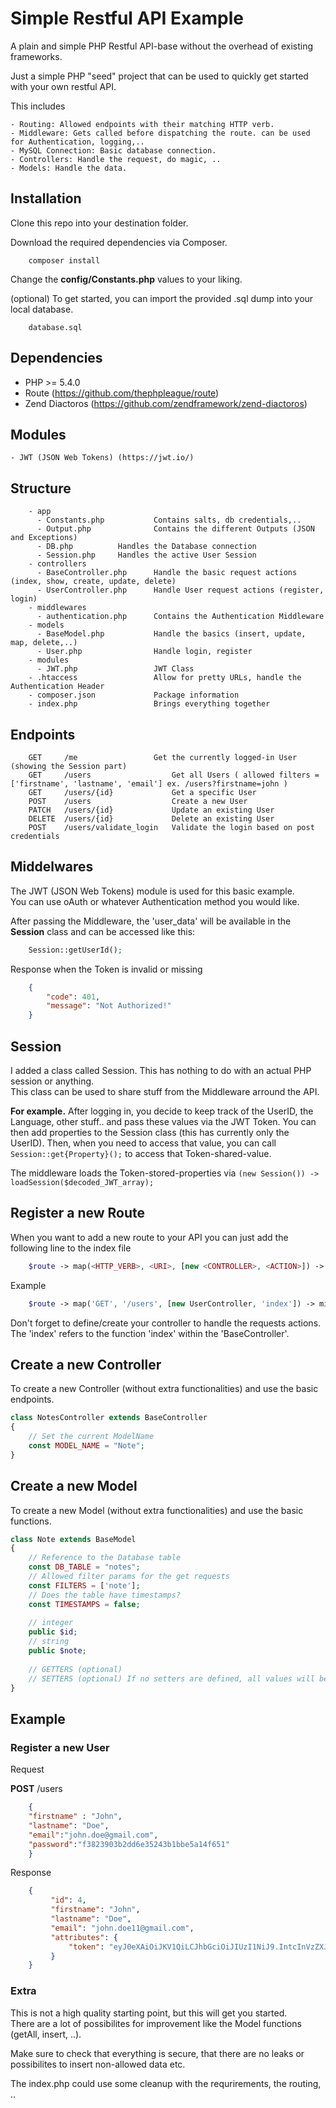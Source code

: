 # Simple Restful API Example
A plain and simple PHP Restful API-base without the overhead of existing frameworks.

Just a simple PHP "seed" project that can be used to quickly get started with your own restful API. 

This includes

    - Routing: Allowed endpoints with their matching HTTP verb.
    - Middleware: Gets called before dispatching the route. can be used for Authentication, logging,..
    - MySQL Connection: Basic database connection.
    - Controllers: Handle the request, do magic, ..
    - Models: Handle the data.

## Installation

Clone this repo into your destination folder.

Download the required dependencies via Composer.
```
    composer install
```

Change the **config/Constants.php** values to your liking.

(optional)
To get started, you can import the provided .sql dump into your local database.
```
    database.sql
```

## Dependencies

   - PHP >= 5.4.0  
   - Route (https://github.com/thephpleague/route)  
   - Zend Diactoros (https://github.com/zendframework/zend-diactoros)  

## Modules

    - JWT (JSON Web Tokens) (https://jwt.io/)

## Structure

```
    - app
      - Constants.php           Contains salts, db credentials,..
      - Output.php              Contains the different Outputs (JSON and Exceptions)
      - DB.php			Handles the Database connection
      - Session.php		Handles the active User Session
    - controllers
      - BaseController.php      Handle the basic request actions (index, show, create, update, delete)
      - UserController.php      Handle User request actions (register, login)
    - middlewares
      - authentication.php      Contains the Authentication Middleware
    - models
      - BaseModel.php           Handle the basics (insert, update, map, delete,..)
      - User.php                Handle login, register
    - modules
      - JWT.php                 JWT Class
    - .htaccess                 Allow for pretty URLs, handle the Authentication Header
    - composer.json             Package information
    - index.php                 Brings everything together
```

## Endpoints

```
    GET     /me     			Get the currently logged-in User (showing the Session part) 
    GET     /users          		Get all Users ( allowed filters = ['firstname', 'lastname', 'email'] ex. /users?firstname=john )  
    GET     /users/{id}     		Get a specific User  
    POST    /users          		Create a new User  
    PATCH   /users/{id}     		Update an existing User   
    DELETE  /users/{id}     		Delete an existing User  
    POST    /users/validate_login	Validate the login based on post credentials
```

## Middelwares

The JWT (JSON Web Tokens) module is used for this basic example.  
You can use oAuth or whatever Authentication method you would like.  

After passing the Middleware, the 'user_data' will be available in the **Session** class and can be accessed like this:

```php
    Session::getUserId();
```

Response when the Token is invalid or missing
```json
    {
        "code": 401,
        "message": "Not Authorized!"
    }
``` 

## Session

I added a class called Session. This has nothing to do with an actual PHP session or anything.  
This class can be used to share stuff from the Middleware arround the API.

**For example.** After logging in, you decide to keep track of the UserID, the Language, other stuff.. and pass these values via the JWT Token. You can then add properties to the Session class (this has currently only the UserID). Then, when you need to access that value, you can call `Session::get{Property}();` to access that Token-shared-value.

The middleware loads the Token-stored-properties via `(new Session()) -> loadSession($decoded_JWT_array);`

## Register a new Route

When you want to add a new route to your API you can just add the following line to the index file

```php
    $route -> map(<HTTP_VERB>, <URI>, [new <CONTROLLER>, <ACTION>]) -> middleware(<MIDDLEWARE>);
```

Example
```php
    $route -> map('GET', '/users', [new UserController, 'index']) -> middleware($authentication);
```

Don't forget to define/create your controller to handle the requests actions. The 'index' refers to the function 'index' within the 'BaseController'.

## Create a new Controller

To create a new Controller (without extra functionalities) and use the basic endpoints.

```php
class NotesController extends BaseController
{
    // Set the current ModelName
    const MODEL_NAME = "Note";
}
```

## Create a new Model

To create a new Model (without extra functionalities) and use the basic functions.

```php
class Note extends BaseModel
{
    // Reference to the Database table
    const DB_TABLE = "notes";
    // Allowed filter params for the get requests
    const FILTERS = ['note'];
    // Does the table have timestamps?
    const TIMESTAMPS = false;
    
    // integer
    public $id;
    // string
    public $note;
    
    // GETTERS (optional)
    // SETTERS (optional) If no setters are defined, all values will be put under the `attributes` property.
}
```

## Example

### Register a new User

Request

**POST** /users

```json
    {
	"firstname" : "John",
	"lastname": "Doe",
	"email":"john.doe@gmail.com",
	"password":"f3823903b2dd6e35243b1bbe5a14f651"
    }
```

Response
```json
    {
         "id": 4,
         "firstname": "John",
         "lastname": "Doe",
         "email": "john.doe11@gmail.com",
         "attributes": {
             "token": "eyJ0eXAiOiJKV1QiLCJhbGciOiJIUzI1NiJ9.IntcInVzZXJfaWRcIjo0fSI.DbVv09BkwgVK8lSVuEWnuWe--H4q-Vitt9OwJa0_-Lk"
         }
    }
```

### Extra

This is not a high quality starting point, but this will get you started.  
There are a lot of possibilites for improvement like the Model functions (getAll, insert, ..).  

Make sure to check that everything is secure, that there are no leaks or possibilites to insert non-allowed data etc.

The index.php could use some cleanup with the requrirements, the routing, .. 
